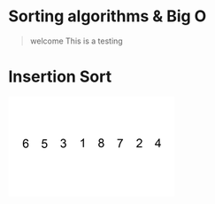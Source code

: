 # Sorting algorithms & Big O
> welcome
This is a testing

# Insertion Sort
![insertion1]


<!--links-->
[insertion1]:assets/Insertion-sort-example-300px.gif
